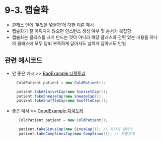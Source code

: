 # 9-3. 캡슐화

- 클래스 안에 ‘무엇을 넣을까'에 대한 이론 제시
- 캡슐화가 잘 이뤄지지 않으면 인스턴스 생성 여부 및 순서가 복잡함
- 캡슐화는 클래스를 크게 만드는 것이 아니라 해당 클래스와 관련 있는 내용을 하나의 클래스에 모두 담되 부족하게 담아서도 넘치게 담아서도 안됨

## 관련 예시코드
- 안 좋은 예시 >> [BadExample 디렉토리](../../src/chap09/Encapsulation/BadExample)
  ```java
    ColdPatient patient = new ColdPatient();

    patient.takeSinivelCap(new SinivelCap());
    patient.takeSneezeCap(new SneezeCap());
    patient.takeSnuffleCap(new SnuffleCap());
  ```
- 좋은 예시 >> [GoodExample 디렉토리](../../src/chap09/Encapsulation/GoodExample)
  ```java
     ColdPatient patient = new ColdPatient();
  
     patient.takeSinusCap(new SinusCap()); // 하나의 클래스
     patient.takeCompSinusCap(new CompSinus()); // 포함관계
  ```